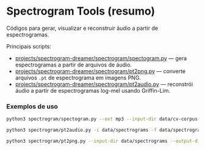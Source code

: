 # Spectrogram Tools (resumo)

Códigos para gerar, visualizar e reconstruir áudio a partir de espectrogramas.

Principais scripts:
- [projects/spectrogram-dreamer/spectrogram/spectogram.py](spectogram.py) — gera espectrogramas a partir de arquivos de áudio.
- [projects/spectrogram-dreamer/spectrogram/pt2png.py](pt2png.py) — converte arquivos `.pt` de espectrograma em imagens PNG.
- [projects/spectrogram-dreamer/spectrogram/pt2audio.py](pt2audio.py) — reconstrói áudio a partir de espectrogramas log-mel usando Griffin-Lim.


### Exemplos de uso

```bash
python3 spectrogram/spectogram.py --ext mp3 --input-dir data/cv-corpus-21.0-delta-2025-03-14/pt/clips --output-dir data/spectrograms/

python3 spectrogram/pt2audio.py -i data/spectrograms -f data/spectrograms/common_voice_pt_41964522.pt -o spectrogram/reconstruido/ --gl-iters 64

python3 spectrogram/pt2png.py --input-dir data/spectrograms --output-dir spectrograms/imgs/
```

